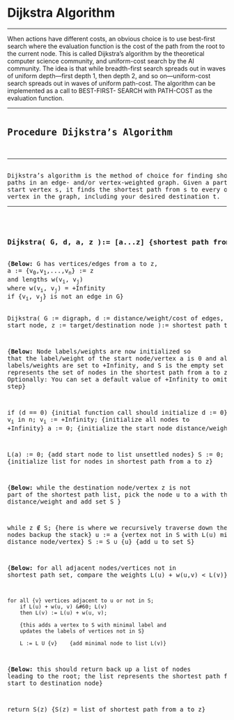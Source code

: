 # Dijkstra Algorithm

<hr/>

When actions have different costs, an obvious choice is to use best-first 
search where the evaluation function is the cost of the path from the root 
to the current node. This is called Dijkstra’s algorithm by the theoretical 
computer science community, and uniform-cost search by the AI community. 
The idea is that while breadth-first search spreads out in waves of uniform 
depth—first depth 1, then depth 2, and so on—uniform-cost search spreads 
out in waves of uniform path-cost. The algorithm can be implemented as a 
call to BEST-FIRST- SEARCH with PATH-COST as the evaluation function.

<hr/>
<pre>
<h2>Procedure Dijkstra’s Algorithm</h2>
<hr/>
Dijkstra’s algorithm is the method of choice for finding shortest 
paths in an edge- and/or vertex-weighted graph. Given a particular 
start vertex s, it finds the shortest path from s to every other 
vertex in the graph, including your desired destination t.
<hr/>
<h3>
<strong>Dijkstra( G, d, a, z ):= [a...z]</strong> {shortest path from a to z}
</h3>
{<strong>Below:</strong> G has vertices/edges from a to z,
a := {v<sub>0</sub>,v<sub>1</sub>,...,v<sub>n</sub>} := z
and lengths w(v<sub>i</sub>, v<sub>j</sub>)
where w(v<sub>i</sub>, v<sub>j</sub>) = +Infinity
if {v<sub>i</sub>, v<sub>j</sub>} is not an edge in G}

Dijkstra(
    G := digraph,
    d := distance/weight/cost of edges,
    a := start node,
    z := target/destination node ):= shortest path to z


{<strong>Below:</strong> Node labels/weights are now 
initialized so that the label/weight of the start 
node/vertex a is 0 and all other node labels/weights 
are set to  +Infinity, and S is the empty set that 
represents the set of nodes in the shortest
path from a to z. Optionally: You can set a default value
of +Infinity to omit this step}

if (d == 0) {initial function call should initialize d := 0}
    for v<sub>i</sub> in n;
       v<sub>i</sub> := +Infinity;   {initialize all nodes to +Infinity}
    a := 0;     {initialize the start node distance/weight to 0}

L(a) := 0;  {add start node to list unsettled nodes}
S := 0;     {initialize list for nodes in shortest path from a to z}

{<strong>Below:</strong> while the destination node/vertex z is not part of
the shortest path list, pick the node u to a with the minimum distance/weight 
and add set S }

while z ∉ S; {here is where we recursively traverse down the 
                    tree of nodes backup the stack}
   u := a {vertex not in S with L(u) minimal distance
       node/vertex}
   S := S ∪ {u} {add u to set S}

   {<strong>Below:</strong> for all adjacent nodes/vertices not in
   shortest path set, compare the weights L(u) + w(u,v) &#60; L(v)}

    for all {v} vertices adjacent to u or not in S;
        if L(u) + w(u, v) &#60; L(v)
        then L(v) := L(u) + w(u, v);

        {this adds a vertex to S with minimal label and
        updates the labels of vertices not in S}
        
        L := L U {v}    {add minimal node to list L(v)}
        
{<strong>Below:</strong> this should return back up a list of nodes leading
to the root; the list represents the shortest path from
the start to destination node}

return S(z) {S(z) = list of shortest path from a to z}
</pre>
